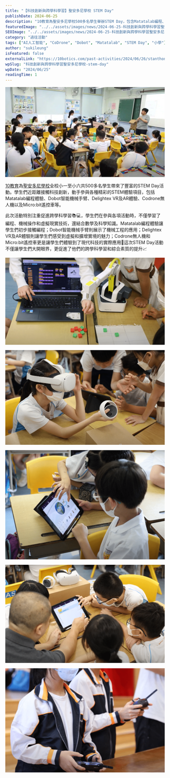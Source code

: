 ```yaml
---
title: "【科技創新與跨學科學習】聖安多尼學校 STEM Day"
publishDate: 2024-06-25
description: "10教育為聖安多尼學校500多名學生舉辦STEM Day，包含Matatalab編程、Dobot機械手臂、VR/AR體驗、Codrone無人機等活動，促進跨學科學習和綜合素質提升。"
featuredImage: "../../assets/images/news/2024-06-25-科技創新與跨學科學習聖安多尼學校-stem-day/image1.png"
SEOImage: "../../assets/images/news/2024-06-25-科技創新與跨學科學習聖安多尼學校-stem-day/image1.png"
category: "過往活動"
tags: ["AI人工智能", "CoDrone", "Dobot", "Matatalab", "STEM Day", "小學"]
author: "sukileung"
isFeatured: false
externalLink: "https://10botics.com/past-activities/2024/06/26/stanthonys-stem-day/"
wpSlug: "科技創新與跨學科學習聖安多尼學校-stem-day"
wpDate: "2024/06/25"
readingTime: 1
---
```


![](../../assets/images/news/2024-06-25-科技創新與跨學科學習聖安多尼學校-stem-day/image2.png)

[10教育](/)為[聖安多尼學校](https://www.stanthonys.edu.hk/)全校小一至小六共500多名學生帶來了豐富的STEM Day活動。學生們近距離接觸科技創新，動手參與各種精彩的STEM體驗項目，包括Matatalab編程體驗、Dobot智能機械手臂、Delightex VR及AR體驗、Codrone無人機以及Micro:bit遙控車等。

此次活動特別注重促進跨學科學習📚💻，學生們在參與各項活動時，不僅學習了編程、機械操作和虛擬現實技術，還結合數學及科學知識。Matatalab編程體驗讓學生們初步接觸編程；Dobot智能機械手臂則展示了機械工程的應用；Delightex VR及AR體驗則讓學生們感受到虛擬和擴增實境的魅力；Codrone無人機和Micro:bit遙控車更是讓學生們體驗到了現代科技的實際應用🔧這次STEM Day活動不僅讓學生們大開眼界，更促進了他們的跨學科學習和綜合素質的提升📈

![](../../assets/images/news/2024-06-25-科技創新與跨學科學習聖安多尼學校-stem-day/image3.png)

![](../../assets/images/news/2024-06-25-科技創新與跨學科學習聖安多尼學校-stem-day/image4.png)

![](../../assets/images/news/2024-06-25-科技創新與跨學科學習聖安多尼學校-stem-day/image5.png)

![](../../assets/images/news/2024-06-25-科技創新與跨學科學習聖安多尼學校-stem-day/image6.png)

![](../../assets/images/news/2024-06-25-科技創新與跨學科學習聖安多尼學校-stem-day/image7.png)

###
